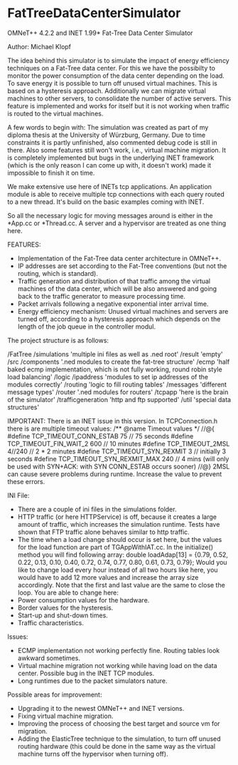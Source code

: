 FatTreeDataCenterSimulator
==========================

OMNeT++ 4.2.2 and INET 1.99* Fat-Tree Data Center Simulator

Author: Michael Klopf

The idea behind this simulator is to simulate the impact of energy efficiency techniques on
a Fat-Tree data center. For this we have the possibilty to monitor the power consumption of
the data center depending on the load. To save energy it is possible to turn off unused
virtual machines. This is based on a hysteresis approach. Additionally we can migrate virtual
machines to other servers, to consolidate the number of active servers. This feature is
implemented and works for itself but it is not working when traffic is routed to the virtual
machines.

A few words to begin with:
The simulation was created as part of my diploma thesis at the University of Würzburg, Germany.
Due to time constraints it is partly unfinished, also commented debug code is still in there.
Also some features still won't work, i.e., virtual machine migration. It is completely 
implemented but bugs in the underlying INET framework (which is the only reason I can come up
with, it doesn't work) made it impossible to finish it on time.

We make extensive use here of INETs tcp applications. An application module is able to receive
multiple tcp connections with each query routed to a new thread. It's build on the basic examples
coming with INET.

So all the necessary logic for moving messages around is either in the *App.cc or *Thread.cc.
A server and a hypervisor are treated as one thing here.

FEATURES:
- Implementation of the Fat-Tree data center architecture in OMNeT++.
- IP addresses are set according to the Fat-Tree conventions (but not the routing, which is standard).
- Traffic generation and distribution of that traffic among the virtual machines of the data center, which
  will be also answered and going back to the traffic generator to measure processing time.
- Packet arrivals following a negative exponential inter arrival time.
- Energy efficiency mechanism: Unused virtual machines and servers are turned off, according to a
  hysteresis approach which depends on the length of the job queue in the controller modul.

The project structure is as follows:

/FatTree
    /simulations
        'multiple ini files as well as .ned root'
        /result
            'empty'
    /src
        /components
            '.ned modules to create the fat-tree structure'
        /ecmp
            'half baked ecmp implementation, which is not fully working, round robin style load balancing'
        /logic
            /ipaddress
                'modules to set ip addresses of the modules correctly'
            /routing
                'logic to fill routing tables'
        /messages
            'different message types'
        /router
            '.ned modules for routers'
        /tcpapp
            'here is the brain of the simulator'
        /trafficgeneration
            'http and ftp supported'
        /util
            'special data structures'

IMPORTANT:
There is an INET issue in this version. In TCPConnection.h there is are multiple timeout values:
/** @name Timeout values */
//@{
#define TCP_TIMEOUT_CONN_ESTAB    75    // 75 seconds
#define TCP_TIMEOUT_FIN_WAIT_2   600    // 10 minutes
#define TCP_TIMEOUT_2MSL         4//240    // 2 * 2 minutes
#define TCP_TIMEOUT_SYN_REXMIT     3    // initially 3 seconds
#define TCP_TIMEOUT_SYN_REXMIT_MAX 240  // 4 mins (will only be used with SYN+ACK: with SYN CONN_ESTAB occurs sooner)
//@}
2MSL can cause severe problems during runtime. Increase the value to prevent these errors.

INI File:
- There are a couple of ini files in the simulations folder.
- HTTP traffic (or here HTTPService) is off, because it creates a large amount of traffic, which increases the simulation runtime.
  Tests have shown that FTP traffic alone behaves similar to http traffic.
- The time when a load change should occur is set here, but the values for the load function are part of TGAppWithIAT.cc.
  In the initialize() method you will find following array:
  double loadAdap[13] = {0.79, 0.52, 0.22, 0.13, 0.10, 0.40, 0.72, 0.74, 0.77, 0.80, 0.61, 0.73, 0.79};
  Would you like to change load every hour instead of all two hours like here, you would have to add 12 more values and increase
  the array size accordingly. Note that the first and last value are the same to close the loop.
You are able to change here:
- Power consumption values for the hardware.
- Border values for the hysteresis.
- Start-up and shut-down times.
- Traffic characteristics.

Issues:
- ECMP implementation not working perfectly fine. Routing tables look awkward sometimes.
- Virtual machine migration not working while having load on the data center. Possible bug in the INET
  TCP modules.
- Long runtimes due to the packet simulators nature.

Possible areas for improvement:
- Upgrading it to the newest OMNeT++ and INET versions.
- Fixing virtual machine migration.
- Improving the process of choosing the best target and source vm for migration.
- Adding the ElasticTree technique to the simulation, to turn off unused routing hardware (this could be done in the same
  way as the virtual machine turns off the hypervisor when turning off).
  
